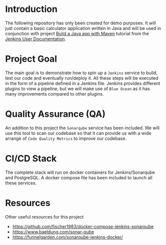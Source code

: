 # Introduction
The following repository has only been created for demo purposes. It will just contain a basic calculator application 
written in Java and will be used in conjunction with project [Build a Java app with Maven](https://jenkins.io/doc/tutorials/build-a-java-app-with-maven/) 
tutorial from the [Jenkins User Documentation](https://jenkins.io/doc/).

# Project Goal
The main goal is to demonstrate how to spin up a `Jenkins` service to build, test our code and eventually run/deploy it. 
All these steps will be executed in the form of a pipeline defined in a Jenkins file. Jenkins provides different plugins
to view a pipeline, but we will make use of `Blue Ocean` as it has many improvements compared to other plugins.

# Quality Assurance (QA)
An addition to this project the `Sonarqube` service has been included. We will use this tool to scan our codebase so that
it can provide us with a wide arrange of `Code Quality Metrics` to improve our codebase.

# CI/CD Stack
The complete stack will run on docker containers for Jenkins/Sonarqube and PostgreSQL. A docker compose file has been 
included to launch all these services.

# Resources
Other useful resources for this project
* https://github.com/fischer1983/docker-compose-jenkins-sonarqube
* https://www.baeldung.com/sonar-qube
* https://funnelgarden.com/sonarqube-jenkins-docker/
